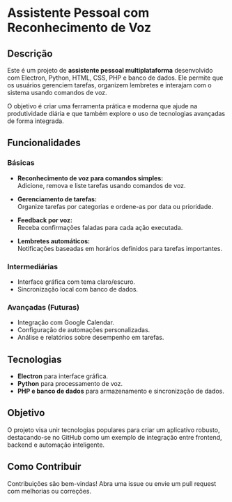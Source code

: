 # Assistente Pessoal com Reconhecimento de Voz  

## Descrição  
Este é um projeto de **assistente pessoal multiplataforma** desenvolvido com Electron, Python, HTML, CSS, PHP e banco de dados. Ele permite que os usuários gerenciem tarefas, organizem lembretes e interajam com o sistema usando comandos de voz.  

O objetivo é criar uma ferramenta prática e moderna que ajude na produtividade diária e que também explore o uso de tecnologias avançadas de forma integrada.  

## Funcionalidades  
### Básicas  
- **Reconhecimento de voz para comandos simples:**  
  Adicione, remova e liste tarefas usando comandos de voz.  

- **Gerenciamento de tarefas:**  
  Organize tarefas por categorias e ordene-as por data ou prioridade.  

- **Feedback por voz:**  
  Receba confirmações faladas para cada ação executada.  

- **Lembretes automáticos:**  
  Notificações baseadas em horários definidos para tarefas importantes.  

### Intermediárias  
- Interface gráfica com tema claro/escuro.  
- Sincronização local com banco de dados.  

### Avançadas (Futuras)  
- Integração com Google Calendar.  
- Configuração de automações personalizadas.  
- Análise e relatórios sobre desempenho em tarefas.  

## Tecnologias  
- **Electron** para interface gráfica.  
- **Python** para processamento de voz.  
- **PHP e banco de dados** para armazenamento e sincronização de dados.  

## Objetivo  
O projeto visa unir tecnologias populares para criar um aplicativo robusto, destacando-se no GitHub como um exemplo de integração entre frontend, backend e automação inteligente.  

## Como Contribuir  
Contribuições são bem-vindas! Abra uma issue ou envie um pull request com melhorias ou correções.  
